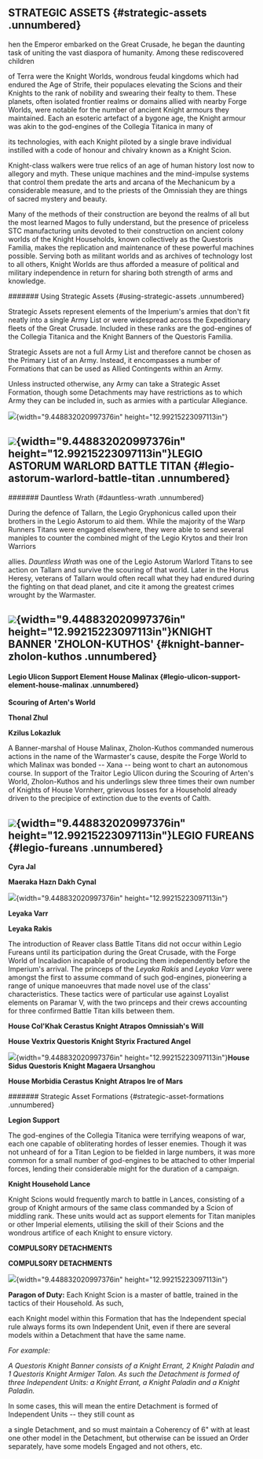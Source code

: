 
##  STRATEGIC ASSETS {#strategic-assets .unnumbered}

hen the Emperor embarked on the Great Crusade, he began the daunting
task of uniting the vast diaspora of humanity. Among these
rediscovered children

of Terra were the Knight Worlds, wondrous feudal kingdoms which had
endured the Age of Strife, their populaces elevating the Scions and
their Knights to the rank of nobility and swearing their fealty to
them. These planets, often isolated frontier realms or domains allied
with nearby Forge Worlds, were notable for the number of ancient
Knight armours they maintained. Each an esoteric artefact of a bygone
age, the Knight armour was akin to the god-engines of the Collegia
Titanica in many of

its technologies, with each Knight piloted by a single brave
individual instilled with a code of honour and chivalry known as a
Knight Scion.

Knight-class walkers were true relics of an age of human history lost
now to allegory and myth. These unique machines and the mind-impulse
systems that control them predate the arts and arcana of the
Mechanicum by a considerable measure, and to the priests of the
Omnissiah they are things of sacred mystery and beauty.

Many of the methods of their construction are beyond the realms of all
but the most learned Magos to fully understand, but the presence of
priceless STC manufacturing units devoted to their construction on
ancient colony worlds of the Knight Households, known collectively as
the Questoris Familia, makes the replication and maintenance of these
powerful machines possible. Serving both as militant worlds and as
archives of technology lost to all others, Knight Worlds are thus
afforded a measure of political and military independence in return
for sharing both strength of arms and knowledge.

####### Using Strategic Assets {#using-strategic-assets .unnumbered}

Strategic Assets represent elements of the Imperium's armies that
don't fit neatly into a single Army List or were widespread across the
Expeditionary fleets of the Great Crusade. Included in these ranks are
the god-engines of the Collegia Titanica and the Knight Banners of the
Questoris Familia.

Strategic Assets are not a full Army List and therefore cannot be
chosen as the Primary List of an Army. Instead, it encompasses a
number of Formations that can be used as Allied Contingents within an
Army.

Unless instructed otherwise, any Army can take a Strategic Asset
Formation, though some Detachments may have restrictions as to which
Army they can be included in, such as armies with a particular
Allegiance.

![](../media/image374.png){width="9.448832020997376in"
height="12.99215223097113in"}

## ![](../media/image375.png){width="9.448832020997376in" height="12.99215223097113in"}LEGIO ASTORUM WARLORD BATTLE TITAN {#legio-astorum-warlord-battle-titan .unnumbered}

####### Dauntless Wrath {#dauntless-wrath .unnumbered}

During the defence of Tallarn, the Legio Gryphonicus called upon their
brothers in the Legio Astorum to aid them. While the majority of the
Warp Runners Titans were engaged elsewhere, they were able to send
several maniples to counter the combined might of the Legio Krytos and
their Iron Warriors

allies. *Dauntless Wrath* was one of the Legio Astorum Warlord Titans
to see action on Tallarn and survive the scouring of that world. Later
in the Horus Heresy, veterans of Tallarn would often recall what they
had endured during the fighting on that dead planet, and cite it among
the greatest crimes wrought by the Warmaster.

## ![](../media/image376.png){width="9.448832020997376in" height="12.99215223097113in"}KNIGHT BANNER 'ZHOLON-KUTHOS' {#knight-banner-zholon-kuthos .unnumbered}

#### Legio Ulicon Support Element House Malinax {#legio-ulicon-support-element-house-malinax .unnumbered}

**Scouring of Arten's World**

**Thonal Zhul**

**Kzilus Lokazluk**

A Banner-marshal of House Malinax, Zholon-Kuthos commanded numerous
actions in the name of the Warmaster's cause, despite the Forge World
to which Malinax was bonded -- Xana -- being wont to chart an
autonomous course. In support of the Traitor Legio Ulicon during the
Scouring of Arten's World, Zholon-Kuthos and his underlings slew three
times their own number of Knights of House Vornherr, grievous losses
for a Household already driven to the precipice of extinction due to
the events of Calth.

## ![](../media/image377.png){width="9.448832020997376in" height="12.99215223097113in"}LEGIO FUREANS {#legio-fureans .unnumbered}

**Cyra Jal**

**Maeraka Hazn Dakh Cynal**

![](../media/image378.png){width="9.448832020997376in"
height="12.99215223097113in"}

**Leyaka Varr**

**Leyaka Rakis**

The introduction of Reaver class Battle Titans did not occur within
Legio Fureans until its participation during the Great Crusade, with
the Forge World of Incaladion incapable of producing them
independently before the Imperium's arrival. The princeps of the
*Leyaka Rakis* and *Leyaka Varr* were amongst the first to assume
command of such god-engines, pioneering a range of unique manoeuvres
that made novel use of the class' characteristics. These tactics were
of particular use against Loyalist elements on Paramar V, with the two
princeps and their crews accounting for three confirmed Battle Titan
kills between them.

**House Col'Khak Cerastus Knight Atrapos Omnissiah's Will**

**House Vextrix Questoris Knight Styrix Fractured Angel**

![](../media/image379.png){width="9.448832020997376in"
height="12.99215223097113in"}**House Sidus Questoris Knight Magaera
Ursanghou**

**House Morbidia Cerastus Knight Atrapos Ire of Mars**

####### Strategic Asset Formations {#strategic-asset-formations .unnumbered}

**Legion Support**

The god-engines of the Collegia Titanica were terrifying weapons of
war, each one capable of obliterating hordes of lesser enemies. Though
it was not unheard of for a Titan Legion to be fielded in large
numbers, it was more common for a small number of god-engines to be
attached to other Imperial forces, lending their considerable might
for the duration of a campaign.

**Knight Household Lance**

Knight Scions would frequently march to battle in Lances, consisting
of a group of Knight armours of the same class commanded by a Scion of
middling rank. These units would act as support elements for Titan
maniples or other Imperial elements, utilising the skill of their
Scions and the wondrous artifice of each Knight to ensure victory.

**COMPULSORY DETACHMENTS**

**COMPULSORY DETACHMENTS**

![](../media/image380.png){width="9.448832020997376in"
height="12.99215223097113in"}

**Paragon of Duty:** Each Knight Scion is a master of battle, trained
in the tactics of their Household. As such,

each Knight model within this Formation that has the Independent
special rule always forms its own Independent Unit, even if there are
several models within a Detachment that have the same name.

*For example:*

*A Questoris Knight Banner consists of a Knight Errant, 2 Knight
Paladin and 1 Questoris Knight Armiger Talon. As such the Detachment
is formed of three Independent Units: a Knight Errant, a Knight
Paladin and a Knight Paladin.*

In some cases, this will mean the entire Detachment is formed of
Independent Units -- they still count as

a single Detachment, and so must maintain a Coherency of 6\" with at
least one other model in the Detachment, but otherwise can be issued
an Order separately, have some models Engaged and not others, etc.
